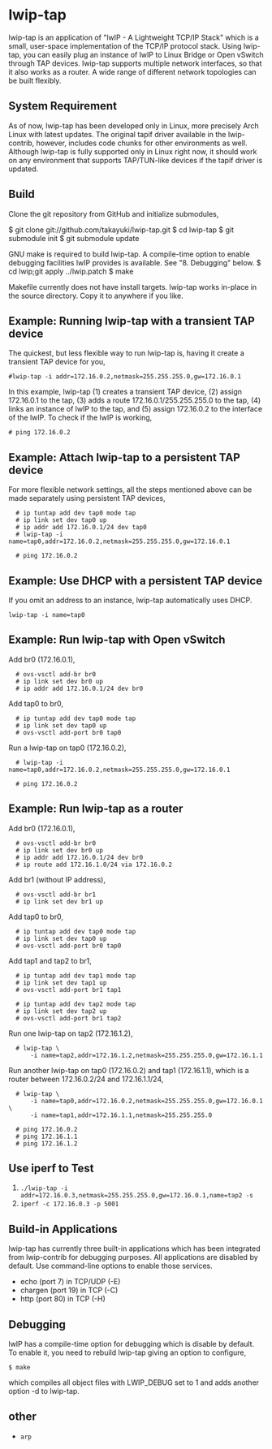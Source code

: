 # lwip-tap

lwip-tap is an application of "lwIP - A Lightweight TCP/IP Stack" which is
a small, user-space implementation of the TCP/IP protocol stack.
Using lwip-tap, you can easily plug an instance of lwIP to Linux Bridge or
Open vSwitch through TAP devices. lwip-tap supports multiple network
interfaces, so that it also works as a router. A wide range of different
network topologies can be built flexibly.


## System Requirement

As of now, lwip-tap has been developed only in Linux, more precisely Arch
Linux with latest updates. The original tapif driver available in the
lwip-contrib, however, includes code chunks for other environments as well.
Although lwip-tap is fully supported only in Linux right now, it should
work on any environment that supports TAP/TUN-like devices if the tapif
driver is updated.


## Build

Clone the git repository from GitHub and initialize submodules,

  $ git clone git://github.com/takayuki/lwip-tap.git
  $ cd lwip-tap
  $ git submodule init
  $ git submodule update

GNU make is required to build lwip-tap. A compile-time option to enable
debugging facilities lwIP provides is available. See "8. Debugging" below.
  $ cd lwip;git apply ../lwip.patch 
  $ make

Makefile currently does not have install targets. lwip-tap works in-place
in the source directory. Copy it to anywhere if you like.


## Example: Running lwip-tap with a transient TAP device

The quickest, but less flexible way to run lwip-tap is, having it create
a transient TAP device for you,

  `#lwip-tap -i addr=172.16.0.2,netmask=255.255.255.0,gw=172.16.0.1`

In this example, lwip-tap (1) creates a transient TAP device, (2) assign
172.16.0.1 to the tap, (3) adds a route 172.16.0.1/255.255.255.0 to the tap,
(4) links an instance of lwIP to the tap, and (5) assign 172.16.0.2 to the
interface of the lwIP. To check if the lwIP is working,

  `# ping 172.16.0.2`


## Example: Attach lwip-tap to a persistent TAP device

For more flexible network settings, all the steps mentioned above can be
made separately using persistent TAP devices,

```
  # ip tuntap add dev tap0 mode tap
  # ip link set dev tap0 up
  # ip addr add 172.16.0.1/24 dev tap0
  # lwip-tap -i name=tap0,addr=172.16.0.2,netmask=255.255.255.0,gw=172.16.0.1

  # ping 172.16.0.2
```

## Example: Use DHCP with a persistent TAP device

If you omit an address to an instance, lwip-tap automatically uses DHCP.

  `lwip-tap -i name=tap0`


## Example: Run lwip-tap with Open vSwitch

Add br0 (172.16.0.1),

```  
  # ovs-vsctl add-br br0
  # ip link set dev br0 up
  # ip addr add 172.16.0.1/24 dev br0
```

Add tap0 to br0,
```
  # ip tuntap add dev tap0 mode tap
  # ip link set dev tap0 up
  # ovs-vsctl add-port br0 tap0
```
Run a lwip-tap on tap0 (172.16.0.2),
```
  # lwip-tap -i name=tap0,addr=172.16.0.2,netmask=255.255.255.0,gw=172.16.0.1

  # ping 172.16.0.2
```

## Example: Run lwip-tap as a router

Add br0 (172.16.0.1),
```
  # ovs-vsctl add-br br0
  # ip link set dev br0 up
  # ip addr add 172.16.0.1/24 dev br0
  # ip route add 172.16.1.0/24 via 172.16.0.2
```
Add br1 (without IP address),
```
  # ovs-vsctl add-br br1
  # ip link set dev br1 up
```
Add tap0 to br0,
```
  # ip tuntap add dev tap0 mode tap
  # ip link set dev tap0 up
  # ovs-vsctl add-port br0 tap0
```
Add tap1 and tap2 to br1,
```
  # ip tuntap add dev tap1 mode tap
  # ip link set dev tap1 up
  # ovs-vsctl add-port br1 tap1

  # ip tuntap add dev tap2 mode tap
  # ip link set dev tap2 up
  # ovs-vsctl add-port br1 tap2
```
Run one lwip-tap on tap2 (172.16.1.2),
```
  # lwip-tap \
      -i name=tap2,addr=172.16.1.2,netmask=255.255.255.0,gw=172.16.1.1
```
Run another lwip-tap on tap0 (172.16.0.2) and tap1 (172.16.1.1), which is
a router between 172.16.0.2/24 and 172.16.1.1/24,
```
  # lwip-tap \
      -i name=tap0,addr=172.16.0.2,netmask=255.255.255.0,gw=172.16.0.1 \
      -i name=tap1,addr=172.16.1.1,netmask=255.255.255.0

  # ping 172.16.0.2
  # ping 172.16.1.1
  # ping 172.16.1.2
```
## Use iperf to Test  

1. `./lwip-tap -i addr=172.16.0.3,netmask=255.255.255.0,gw=172.16.0.1,name=tap2 -s`
2. `iperf -c 172.16.0.3 -p 5001`


## Build-in Applications

lwip-tap has currently three built-in applications which has been integrated
from lwip-contrib for debugging purposes. All applications are disabled by
default. Use command-line options to enable those services.

  - echo (port 7) in TCP/UDP (-E)
  - chargen (port 19) in TCP (-C)
  - http (port 80) in TCP (-H)


## Debugging

lwIP has a compile-time option for debugging which is disable by default.
To enable it, you need to rebuild lwip-tap giving an option to configure,

  `$ make`

which compiles all object files with LWIP_DEBUG set to 1 and adds another
option -d to lwip-tap.

## other  
* `arp`  

